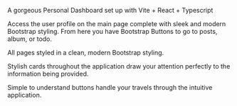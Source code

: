 A gorgeous Personal Dashboard set up with Vite + React + Typescript

Access the user profile on the main page complete with sleek and modern Bootstrap styling. From here you have Bootstrap Buttons to go to posts, album, or todo.

All pages styled in a clean, modern Bootstrap styling. 

Stylish cards throughout the application draw your attention perfectly to the information being provided. 

Simple to understand buttons handle your travels through the intuitive application.
